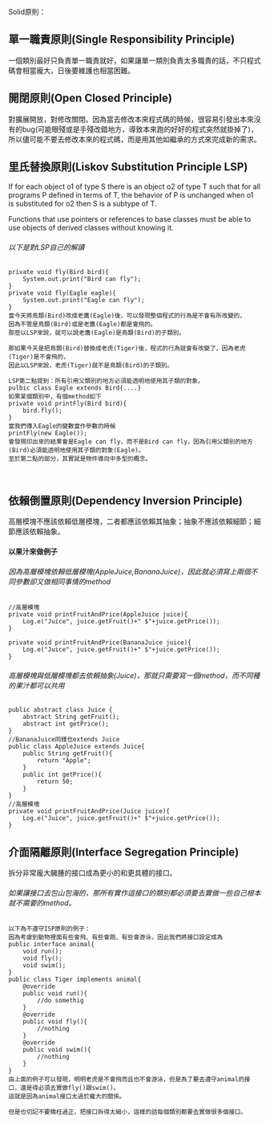 Solid原則：

## 單一職責原則(Single Responsibility Principle)
一個類別最好只負責單一職責就好，如果讓單一類別負責太多職責的話，不只程式碼會相當龐大，日後要維護也相當困難。

## 開閉原則(Open Closed Principle)
對擴展開放，對修改關閉。因為當去修改本來程式碼的時候，很容易引發出本來沒有的bug(可能眼殘或是手殘改錯地方，導致本來跑的好好的程式突然就掛掉了)，所以儘可能不要去修改本來的程式碼，而是用其他如繼承的方式來完成新的需求。 

## 里氏替換原則(Liskov Substitution Principle LSP)
If for each object o1 of type S there is an object o2 of type T such that for all programs P defined in terms of T, the behavior of P is unchanged when o1 is substituted for o2 then S is a subtype of T. 

Functions that use pointers or references to base classes must be able to use objects of derived classes without knowing it. 
###### 以下是對LSP自己的解讀
    private void fly(Bird bird){
        System.out.print("Bird can fly");    
    }
    private void fly(Eagle eagle){
        System.out.print("Eagle can fly");
    }
    當今天將鳥類(Bird)改成老鷹(Eagle)後，可以發現整個程式的行為是不會有所改變的，
    因為不管是鳥類(Bird)或是老鷹(Eagle)都是會飛的。
    那麼以LSP來說，就可以說老鷹(Eagle)是鳥類(Bird)的子類別。
    
    那如果今天是把鳥類(Bird)替換成老虎(Tiger)後，程式的行為就會有改變了，因為老虎(Tiger)是不會飛的，
    因此以LSP來說，老虎(Tiger)就不是鳥類(Bird)的子類別。
    
    LSP第二點提到：所有引用父類別的地方必須能透明地使用其子類的對象。
    pulbic class Eagle extends Bird{....}
    如果某個類別中，有個method如下
    private void printFly(Bird bird){
        bird.fly();
    }
    當我們傳入Eagle的變數當作參數的時候
    printFly(new Eagle());
    會發現印出來的結果會是Eagle can fly，而不是Bird can fly，因為引用父類別的地方(Bird)必須能透明地使用其子類的對象(Eagle)。
    至於第二點的部分，其實就是物件導向中多型的概念。
    
## 依賴倒置原則(Dependency Inversion Principle)
高層模塊不應該依賴低層模塊，二者都應該依賴其抽象；抽象不應該依賴細節；細節應該依賴抽象。
#### 以果汁來做例子
###### 因為高層模塊依賴低層模塊(AppleJuice,BananaJuice)，因此就必須寫上兩個不同參數卻又做相同事情的method
    //高層模塊
    private void printFruitAndPrice(AppleJuice juice){
        Log.e("Juice", juice.getFruit()+" $"+juice.getPrice());
    }

    private void printFruitAndPrice(BananaJuice juice){
        Log.e("Juice", juice.getFruit()+" $"+juice.getPrice());
    }
###### 高層模塊與低層模塊都去依賴抽象(Juice)，那就只需要寫一個method，而不同種的果汁都可以共用
    public abstract class Juice {
        abstract String getFruit();
        abstract int getPrice();
    }
    //BananaJuice同樣也extends Juice
    public class AppleJuice extends Juice{
        public String getFruit(){
            return "Apple";
        }
        public int getPrice(){
            return 50;
        }
    }
    //高層模塊
    private void printFruitAndPrice(Juice juice){
        Log.e("Juice", juice.getFruit()+" $"+juice.getPrice());
    }
    
## 介面隔離原則(Interface Segregation Principle)
拆分非常龐大臃腫的接口成為更小的和更具體的接口。
###### 如果讓接口去包山包海的，那所有實作這接口的類別都必須要去實做一些自己根本就不需要的method。     
    以下為不遵守ISP原則的例子：
    因為考慮到動物裡面有些會飛、有些會跑、有些會游泳，因此我們將接口設定成為
    public interface animal{
        void run();
        void fly();
        void swim();
    }
    public class Tiger implements animal{
        @override
        public void run(){
            //do somethig
        }
        @override
        public void fly(){
            //nothing
        }
        @override
        public void swim(){
            //nothing
        }        
    }
    由上面的例子可以發現，明明老虎是不會飛而且也不會游泳，但是為了要去遵守animal的接口，還是得必須去實做fly()跟swim()。
    這就是因為animal接口太過於龐大的關係。
    
    但是也切記不要矯枉過正，把接口拆得太細小，這樣的話每個類別都要去實做很多個接口。


